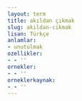 ```yaml
---
layout: term
title: akıldan çıkmak
slug: akildan-cikmak
lisan: Türkçe
anlamlar:
- unutulmak
ozellikler:
- - ''
ornekler:
- - ''
orneklerkaynak:
- - ''
---
```

